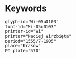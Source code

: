 # Keywords
<pre>
glyph-id="Wi-05u0103"
font-id="Wi-05u0103"
printer-id="Wi"
printer="Maciej Wirzbięta"
period="1555/7-1605"
place="Kraków"
PT plate="570"
</pre>
